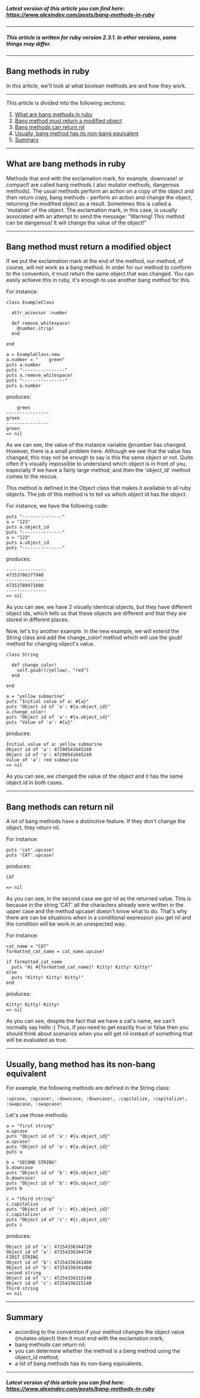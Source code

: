 ##### Latest version of this article you can find here:  <a href="https://www.alexindev.com/posts/bang-methods-in-ruby" target="_blank">https://www.alexindev.com/posts/bang-methods-in-ruby</a>
----------
##### This article is written for ruby version 2.3.1. In other versions, some things may differ.
----------
## Bang methods in ruby

In this article, we'll look at what boolean methods are and how they work.

----------
This article is divided into the following sections:

 1. [What are bang methods in ruby](#)
 2. [Bang method must return a modified object](#)
 3. [Bang methods can return nil](#)
 4. [Usually, bang method has its non-bang equivalent](#)
 5. [Summary](#)
----------
## What are bang methods in ruby
Methods that end with the exclamation mark, for example, downcase! or compact! are called bang methods ( also mutator methods, dangerous methods). The usual methods perform an action on a copy of the object and then return copy, bang methods - perform an action and change the object, returning the modified object as a result. Sometimes this is called a 'mutation' of the object. The exclamation mark, in this case, is usually associated with an attempt to send the message: "Warning! This method can be dangerous! It will change the value of the object!"


----------
## Bang method must return a modified object
If we put the exclamation mark at the end of the method, our method, of course, will not work as a bang method. In order for our method to conform to the convention, it must return the same object that was changed. You can easily achieve this in ruby, it's enough to use another bang method for this.

For instance:


	class ExampleClass

	  attr_accessor :number

	  def remove_whitespace!
	    @number.strip!
	  end

	end

	a = ExampleClass.new
	a.number = "    green"
	puts a.number
	puts "----------------"
	puts a.remove_whitespace!
	puts "----------------"
	puts a.number

produces:


	    green
	----------------
	green
	----------------
	green
	=> nil   

As we can see, the value of the instance variable @number has changed. However, there is a small problem here. Although we see that the value has changed, this may not be enough to say is this the same object or not. Quite often it's visually impossible to understand which object is in front of you, especially if we have a fairly large method, and then the 'object_id' method comes to the rescue.

This method is defined in the Object class that makes it available to all ruby objects. The job of this method is to tell us which object id has the object.

For instance, we have the following code:

	puts "---------------"
	a = "123"
	puts a.object_id
	puts "---------------"
	a = "123"
	puts a.object_id
	puts "---------------"

produces:

	---------------
	47353786377940
	---------------
	47353789471600
	---------------
	=> nil   

As you can see, we have 2 visually identical objects, but they have different object ids, which tells us that these objects are different and that they are stored in different places.

Now, let's try another example. In the new example, we will extend the String class and add the change_color! method which will use the gsub! method for changing object's value.

	class String

	  def change_color!
	    self.gsub!(/yellow/, "red")
	  end

	end

	a = "yellow submarine"
	puts "Initial value of a: #{a}"
	puts "Object id of 'a': #{a.object_id}"
	a.change_color!
	puts "Object id of 'a': #{a.object_id}"
	puts "Value of 'a': #{a}"

produces:

	Initial value of a: yellow submarine
	Object id of 'a': 47290541645240
	Object id of 'a': 47290541645240
	Value of 'a': red submarine
	=> nil

As you can see, we changed the value of the object and it has the same object id in both cases.


----------
## Bang methods can return nil
A lot of bang methods have a distinctive feature. If they don't change the object, they return nil.

For instance:

	puts 'cat'.upcase!
	puts 'CAT'.upcase!
produces:


	CAT

	=> nil   
As you can see, in the second case we got nil as the returned value. This is because in the string 'CAT' all the characters already were written in the upper case and the method upcase! doesn't know what to do. That's why there are can be situations when in a conditional expression you get nil and the condition will be work in an unexpected way.

For instance:

	cat_name = "CAT"
	formatted_cat_name = cat_name.upcase!

	if formatted_cat_name
	  puts "Hi #{formatted_cat_name}! Kitty! Kitty! Kitty!"
	else
	  puts "Kitty! Kitty! Kitty!"
	end

produces:

	Kitty! Kitty! Kitty!
	=> nil   

As you can see, despite the fact that we have a cat's name, we can't normally say hello :) Thus, if you need to get exactly true or false then you should think about scenarios when you will get nil instead of something that will be evaluated as true.


----------
## Usually, bang method has its non-bang equivalent
For example, the following methods are defined in the String class:

	:upcase, :upcase!, :downcase, :downcase!, :capitalize, :capitalize!, :swapcase, :swapcase!
Let's use those methods:

	a = "first string"
	a.upcase
	puts "Object id of 'a': #{a.object_id}"
	a.upcase!
	puts "Object id of 'a': #{a.object_id}"
	puts a

	b = "SECOND STRING"
	b.downcase
	puts "Object id of 'b': #{b.object_id}"
	b.downcase!
	puts "Object id of 'b': #{b.object_id}"
	puts b

	c = "third string"
	c.capitalize
	puts "Object id of 'c': #{c.object_id}"
	c.capitalize!
	puts "Object id of 'c': #{c.object_id}"
	puts c

produces:

	Object id of 'a': 47254336344720
	Object id of 'a': 47254336344720
	FIRST STRING
	Object id of 'b': 47254336341460
	Object id of 'b': 47254336341460
	second string
	Object id of 'c': 47254336315140
	Object id of 'c': 47254336315140
	Third string
	=> nil  


----------
## Summary
- according to the convention if your method changes the object value (mutates object) then it must end with the exclamation mark;
- bang methods can return nil;
- you can determine whether the method is a beng method using the object_id method;
- a lot of bang methods has its non-bang equivalents.

----------
##### Latest version of this article you can find here:  <a href="https://www.alexindev.com/posts/bang-methods-in-ruby" target="_blank">https://www.alexindev.com/posts/bang-methods-in-ruby</a>

